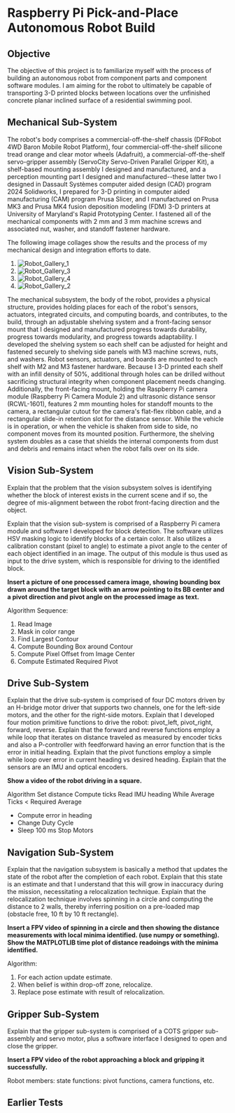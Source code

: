 # Raspberry Pi Pick-and-Place Autonomous Robot Build

## Objective 
The objective of this project is to familiarize myself with the process of building an autonomous robot from component parts and component software modules. I am aiming for the robot to ultimately be capable of transporting 3-D printed blocks between locations over the unfinished concrete planar inclined surface of a residential swimming pool. 

## Mechanical Sub-System
The robot's body comprises a commercial-off-the-shelf chassis (DFRobot 4WD Baron Mobile Robot Platform), four commercial-off-the-shelf silicone tread orange and clear motor wheels (Adafruit), a commercial-off-the-shelf servo-gripper assembly (ServoCity Servo-Driven Parallel Gripper Kit), a shelf-based mounting assembly I designed and manufactured, and a perception mounting part I designed and manufactured--these latter two I designed in Dassault Systèmes computer aided design (CAD) program 2024 Solidworks, I prepared for 3-D printing in computer aided manufacturing (CAM) program Prusa Slicer, and I manufactured on Prusa MK3 and Prusa MK4 fusion deposition modeling (FDM) 3-D printers at University of Maryland's Rapid Prototyping Center. I fastened all of the mechanical components with 2 mm and 3 mm machine screws and associated nut, washer, and standoff fastener hardware. 

The following image collages show the results and the process of my mechanical design and integration efforts to date. 

1. ![Robot_Gallery_1](docs/gallery/Robot_Gallery_1.png)
2. ![Robot_Gallery_3](docs/gallery/Robot_Gallery_3.png)
3. ![Robot_Gallery_4](docs/gallery/Robot_Gallery_4.png)
4. ![Robot_Gallery_2](docs/gallery/Robot_Gallery_2.png)

The mechanical subsystem, the body of the robot, provides a physical structure, provides holding places for each of the robot's sensors, actuators, integrated circuits, and computing boards, and contributes, to the build, through an adjustable shelving system and a front-facing sensor mount that I designed and manufactured progress towards durability, progress towards modularity, and progress towards adaptability. I developed the shelving system so each shelf can be adjusted for height and fastened securely to shelving side panels with M3 machine screws, nuts, and washers. Robot sensors, actuators, and boards are mounted to each shelf with M2 and M3 fastener hardware. Because I 3-D printed each shelf with an infill density of 50%, additional through holes can be drilled without sacrificing structural integrity when component placement needs changing. Additionally, the front-facing mount, holding the Raspberry Pi camera module (Raspberry Pi Camera Module 2) and ultrasonic distance sensor (RCWL-1601), features 2 mm mounting holes for standoff mounts to the camera, a rectangular cutout for the camera's flat-flex ribbon cable, and a rectangular slide-in retention slot for the distance sensor. While the vehicle is in operation, or when the vehicle is shaken from side to side, no component moves from its mounted position. Furthermore, the shelving system doubles as a case that shields the internal components from dust and debris and remains intact when the robot falls over on its side. 

## Vision Sub-System
Explain that the problem that the vision subsystem solves is identifying whether the block of interest exists in the current scene and if so, the degree of mis-alignment between the robot front-facing direction and the object. 

Explain that the vision sub-system is comprised of a Raspberry Pi camera module and software I developed for block detection. The software utilizes HSV masking logic to identify blocks of a certain color. It also utilizes a calibration constant (pixel to angle) to estimate a pivot angle to the center of each object identified in an image. The output of this module is thus used as input to the drive system, which is responsible for driving to the identified block.   

**Insert a picture of one processed camera image, showing bounding box drawn around the target block with an arrow pointing to its BB center and a pivot direction and pivot angle on the processed image as text.**

Algorithm
Sequence: 
1. Read Image
2. Mask in color range
3. Find Largest Contour
4. Compute Bounding Box around Contour
5. Compute Pixel Offset from Image Center
6. Compute Estimated Required Pivot 

## Drive Sub-System
Explain that the drive sub-system is comprised of four DC motors driven by an H-bridge motor driver that supports two channels, one for the left-side motors, and the other for the right-side motors. Explain that I developed four motion primitive functions to drive the robot: pivot_left, pivot_right, forward, reverse. Explain that the forward and reverse functions employ a while loop that iterates on distance traveled as measured by encoder ticks and also a P-controller with feedforward having an error function that is the error in initial heading. Explain that the pivot functions employ a simple while loop over error in current heading vs desired heading. Explain that the sensors are an IMU and optical encoders. 

**Show a video of the robot driving in a square.** 

Algorithm
Set distance
Compute ticks
Read IMU heading
While Average Ticks < Required Average
- Compute error in heading
- Change Duty Cycle
- Sleep 100 ms
Stop Motors 

## Navigation Sub-System
Explain that the navigation subsystem is basically a method that updates the state of the robot after the completion of each robot. Explain that this state is an estimate and that I understand that this will grow in inaccuracy during the mission, necessitating a relocalization technique. Explain that the relocalization technique involves spinning in a circle and computing the distance to 2 walls, thereby inferring position on a pre-loaded map (obstacle free, 10 ft by 10 ft rectangle). 

**Insert a FPV video of spinning in a circle and then showing the distance measurements with local minima identified. (use numpy or something). Show the MATPLOTLIB time plot of distance readoings with the minima identified.**


Algorithm: 
1. For each action update estimate. 
2. When belief is within drop-off zone, relocalize. 
3. Replace pose estimate with result of relocalization. 

## Gripper Sub-System
Explain that the gripper sub-system is comprised of a COTS gripper sub-assembly and servo motor, plus a software interface I designed to open and close the gripper.  

**Insert a FPV video of the robot approaching a block and gripping it successfully.** 

Robot
 members: state
 functions: pivot functions, camera functions, etc.

## Earlier Tests

